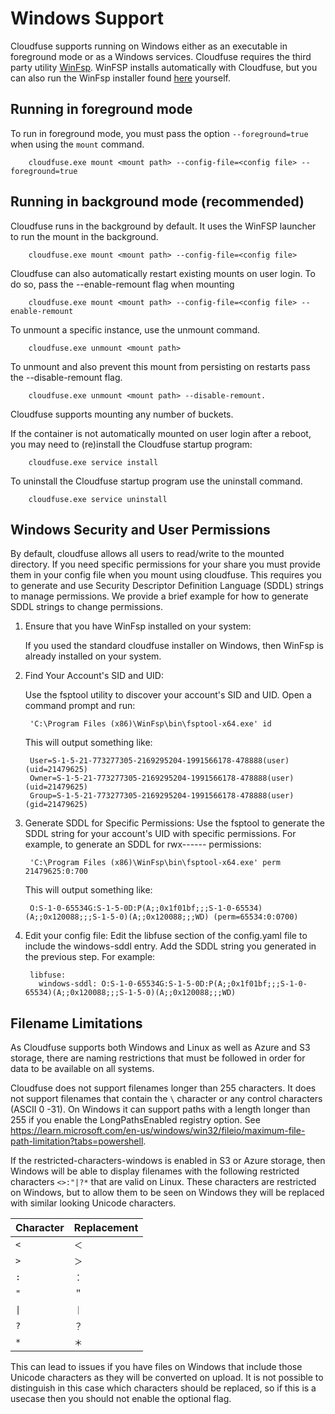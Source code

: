 # Windows Support

Cloudfuse supports running on Windows either as an executable in foreground mode or as a Windows services. Cloudfuse
requires the third party utility [WinFsp](https://winfsp.dev/). WinFSP installs automatically with Cloudfuse, but you
can also run the WinFsp installer found [here](https://winfsp.dev/rel/) yourself.

## Running in foreground mode

To run in foreground mode, you must pass the option `--foreground=true` when using the `mount` command.

        cloudfuse.exe mount <mount path> --config-file=<config file> --foreground=true

## Running in background mode (recommended)

Cloudfuse runs in the background by default. It uses the WinFSP launcher to run the mount in the background.

        cloudfuse.exe mount <mount path> --config-file=<config file>

Cloudfuse can also automatically restart existing mounts on user login. To do so, pass the --enable-remount flag
when mounting

        cloudfuse.exe mount <mount path> --config-file=<config file> --enable-remount

To unmount a specific instance, use the unmount command.

        cloudfuse.exe unmount <mount path>

To unmount and also prevent this mount from persisting on restarts pass the --disable-remount flag.

        cloudfuse.exe unmount <mount path> --disable-remount.

Cloudfuse supports mounting any number of buckets.

If the container is not automatically mounted on user login after a reboot, you may need to (re)install the Cloudfuse
startup program:

        cloudfuse.exe service install

To uninstall the Cloudfuse startup program use the uninstall command.

        cloudfuse.exe service uninstall

## Windows Security and User Permissions

By default, cloudfuse allows all users to read/write to the mounted directory. If you need specific permissions for your
share you must provide them in your config file when you mount using cloudfuse. This requires you to generate and use
Security Descriptor Definition Language (SDDL) strings to manage permissions. We provide a brief example for how to
generate SDDL strings to change permissions.

1. Ensure that you have WinFsp installed on your system:

   If you used the standard cloudfuse installer on Windows, then WinFsp is already installed on your system.

2. Find Your Account's SID and UID:

   Use the fsptool utility to discover your account's SID and UID. Open a command prompt and run:

        'C:\Program Files (x86)\WinFsp\bin\fsptool-x64.exe' id

   This will output something like:

        User=S-1-5-21-773277305-2169295204-1991566178-478888(user) (uid=21479625)
        Owner=S-1-5-21-773277305-2169295204-1991566178-478888(user) (uid=21479625)
        Group=S-1-5-21-773277305-2169295204-1991566178-478888(user) (gid=21479625)

3. Generate SDDL for Specific Permissions: Use the fsptool to generate the SDDL string for your account's UID with
specific permissions. For example, to generate an SDDL for rwx------ permissions:

        'C:\Program Files (x86)\WinFsp\bin\fsptool-x64.exe' perm 21479625:0:700

   This will output something like:

        O:S-1-0-65534G:S-1-5-0D:P(A;;0x1f01bf;;;S-1-0-65534)(A;;0x120088;;;S-1-5-0)(A;;0x120088;;;WD) (perm=65534:0:0700)

4. Edit your config file: Edit the libfuse section of the config.yaml file to include the windows-sddl entry. Add the
SDDL string you generated in the previous step. For example:

        libfuse:
          windows-sddl: O:S-1-0-65534G:S-1-5-0D:P(A;;0x1f01bf;;;S-1-0-65534)(A;;0x120088;;;S-1-5-0)(A;;0x120088;;;WD)

## Filename Limitations

As Cloudfuse supports both Windows and Linux as well as Azure and S3 storage, there are naming restrictions that must be
followed in order for data to be available on all systems.

Cloudfuse does not support filenames longer than 255 characters. It does not support filenames that contain the `\`
character or any control characters (ASCII 0 -31). On Windows it can support paths with a length longer than 255 if you
enable the LongPathsEnabled registry option. See
<https://learn.microsoft.com/en-us/windows/win32/fileio/maximum-file-path-limitation?tabs=powershell>.

If the restricted-characters-windows is enabled in S3 or Azure storage, then Windows will be able to display filenames
with the following restricted characters `<>:"|?*` that are valid on Linux. These characters are restricted on Windows,
but to allow them to be seen on Windows they will be replaced with similar looking Unicode characters.

| Character | Replacement |
| ---------- | ---------- |
| `<` | `＜` |
| `>` | `＞` |
| `:` | `：` |
| `"` | `＂` |
| `\|` | `｜` |
| `?` | `？` |
| `*` | `＊` |

This can lead to issues if you have files on Windows that include those Unicode characters as they will be converted on
upload. It is not possible to distinguish in this case which characters should be replaced, so if this is a usecase then
you should not enable the optional flag.
